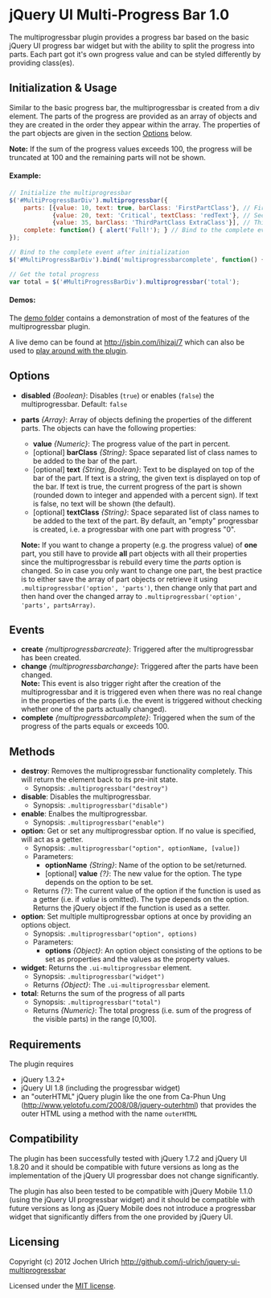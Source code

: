 jQuery UI Multi-Progress Bar 1.0
================================

The multiprogressbar plugin provides a progress bar based on the basic jQuery UI progress bar
widget but with the ability to split the progress into parts. Each part got it's own progress
value and can be styled differently by providing class(es).

Initialization & Usage
----------------------
Similar to the basic progress bar, the multiprogressbar is created from a div element. The parts 
of the progress are provided as an array of objects and they are created in the order they appear
within the array. The properties of the part objects are given in the section [Options](#options)
below.

**Note:**
If the sum of the progress values exceeds 100, the progress will be truncated at 100 and the
remaining parts will not be shown.

#### Example: ####
```javascript
// Initialize the multiprogressbar
$('#MultiProgressBarDiv').multiprogressbar({
	parts: [{value: 10, text: true, barClass: 'FirstPartClass'}, // First part: 10% progress, display progress, use class 'FirstPartClass' for the bar
			{value: 20, text: 'Critical', textClass: 'redText'}, // Second part: 20% progress, display the text 'Critical', use class 'redTest' for the text
			{value: 35, barClass: 'ThirdPartClass ExtraClass'}], // Third part: 35% progress, use classes 'ThirdPartClass' and 'ExtraClass' for the bar
	complete: function() { alert('Full!'); } // Bind to the complete event during initialization
});

// Bind to the complete event after initialization
$('#MultiProgressBarDiv').bind('multiprogressbarcomplete', function() { alert('Complete!'); });

// Get the total progress
var total = $('#MultiProgressBarDiv').multiprogressbar('total');
```

#### Demos: ####
The [demo folder](https://github.com/j-ulrich/jquery-ui-multiprogressbar/tree/master/demo) contains a
demonstration of most of the features of the multiprogressbar plugin.

A live demo can be found at http://jsbin.com/ihizaj/7 which can also be used to
[play around with the plugin](http://jsbin.com/ihizaj/7/edit).

Options
-------
* __disabled__ _{Boolean}_: Disables (`true`) or enables (`false`) the multiprogressbar. Default: `false`
* __parts__ _{Array}_: Array of objects defining the properties of the different parts. The objects
	can have the following properties:
	* __value__ _{Numeric}_: The progress value of the part in percent.
	* [optional] __barClass__ _{String}_: Space separated list of class names to be added to the bar of the part.
	* [optional] __text__ _{String, Boolean}_: Text to be displayed on top of the bar of the part. If text is a
		string, the given text is displayed on top of the bar. If text is true, the current progress
		of the part is shown (rounded down to integer and appended with a percent sign). If text is
		false, no text will be shown (the default).
	* [optional] __textClass__ _{String}_: Space separated list of class names to be added to the text of the part.
	By default, an "empty" progressbar is created, i.e. a progressbar with one part with progress "0".
	
	**Note:** If you want to change a property (e.g. the progress value) of __one__ part, you still have
	to provide __all__ part objects with all their properties since the multiprogressbar is rebuild
	every time the _parts_ option is changed. So in case you only want to change one part, the best
	practice is to either save the array of part objects or retrieve it using
	`.multiprogressbar('option', 'parts')`, then change only that part and then hand over the changed
	array to `.multiprogressbar('option', 'parts', partsArray)`.

Events
------
* __create__ _{multiprogressbarcreate}_: Triggered after the multiprogressbar has been created.
* __change__ _{multiprogressbarchange}_: Triggered after the parts have been changed.  
	**Note:** This event is also trigger right after the creation of the multiprogressbar and it is
	triggered even when there was no real change in the properties of the parts (i.e. the event is
	triggered without checking whether one of the parts actually changed).
* __complete__ _{multiprogressbarcomplete}_: Triggered when the sum of the progress of the parts equals
	or exceeds 100.

Methods
-------
* __destroy__: Removes the multiprogressbar functionality completely. This will return the element back
	to its pre-init state.
	- Synopsis: `.multiprogressbar("destroy")`
* __disable__: Disables the multiprogressbar.
	- Synopsis: `.multiprogressbar("disable")`
* __enable__: Enalbes the multiprogressbar.
	- Synopsis: `.multiprogressbar("enable")`
* __option__: Get or set any multiprogressbar option. If no value is specified, will act as a getter.
	- Synopsis: `.multiprogressbar("option", optionName, [value])`
	- Parameters:
		* __optionName__ _{String}_: Name of the option to be set/returned.
		* [optional] __value__ _{?}_: The new value for the option. The type depends on the option to be set.
	- Returns _{?}_: The current value of the option if the function is used as a getter (i.e.
		if _value_ is omitted). The type depends on the option. Returns the jQuery object if the function is
		used as a setter.
* __option__: Set multiple multiprogressbar options at once by providing an options object.
	- Synopsis: `.multiprogressbar("option", options)`
	- Parameters:
		* __options__ _{Object}_: An option object consisting of the options to be set as properties
			and the values as the property values.
* __widget__: Returns the `.ui-multiprogressbar` element.
	- Synopsis: `.multiprogressbar("widget")`
	- Returns _{Object}_: The `.ui-multiprogressbar` element.
* __total__: Returns the sum of the progress of all parts
	- Synopsis: `.multiprogressbar("total")`
	- Returns _{Numeric}_: The total progress (i.e. sum of the progress of the visible parts) in the
		range [0,100].

Requirements
------------
The plugin requires
* jQuery 1.3.2+
* jQuery UI 1.8 (including the progressbar widget)
* an "outerHTML" jQuery plugin like the one from Ca-Phun Ung (http://www.yelotofu.com/2008/08/jquery-outerhtml) that
provides the outer HTML using a method with the name `outerHTML`

Compatibility
------------
The plugin has been successfully tested with jQuery 1.7.2 and jQuery UI 1.8.20 and it should be
compatible with future versions as long as the implementation of the jQuery UI progressbar does
not change significantly.

The plugin has also been tested to be compatible with jQuery Mobile 1.1.0 (using the jQuery UI
progressbar widget) and it should be compatible with future versions as long as jQuery Mobile does
not introduce a progressbar widget that significantly differs from the one provided by jQuery UI.

Licensing
---------
Copyright (c) 2012 Jochen Ulrich
http://github.com/j-ulrich/jquery-ui-multiprogressbar

Licensed under the [MIT license](http://opensource.org/licenses/MIT).

